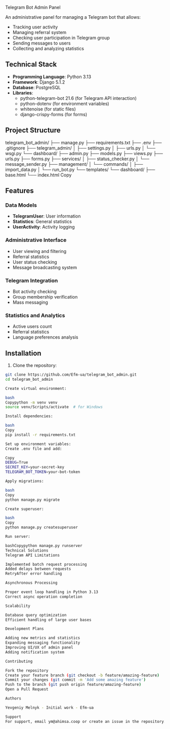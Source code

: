 Telegram Bot Admin Panel

An administrative panel for managing a Telegram bot that allows:
- Tracking user activity
- Managing referral system
- Checking user participation in Telegram group
- Sending messages to users
- Collecting and analyzing statistics

## Technical Stack

- **Programming Language**: Python 3.13
- **Framework**: Django 5.1.2
- **Database**: PostgreSQL
- **Libraries**:
  - python-telegram-bot 21.6 (for Telegram API interaction)
  - python-dotenv (for environment variables)
  - whitenoise (for static files)
  - django-crispy-forms (for forms)

## Project Structure
telegram_bot_admin/
├── manage.py
├── requirements.txt
├── .env
├── .gitignore
├── telegram_admin/
│   ├── settings.py
│   ├── urls.py
│   └── wsgi.py
└── dashboard/
├── admin.py
├── models.py
├── views.py
├── urls.py
├── forms.py
├── services/
│   ├── status_checker.py
│   └── message_sender.py
├── management/
│   └── commands/
│       ├── import_data.py
│       └── run_bot.py
└── templates/
└── dashboard/
├── base.html
└── index.html
Copy
## Features

### Data Models
- **TelegramUser**: User information
- **Statistics**: General statistics
- **UserActivity**: Activity logging

### Administrative Interface
- User viewing and filtering
- Referral statistics
- User status checking
- Message broadcasting system

### Telegram Integration
- Bot activity checking
- Group membership verification
- Mass messaging

### Statistics and Analytics
- Active users count
- Referral statistics
- Language preferences analysis

## Installation

1. Clone the repository:
```bash
git clone https://github.com/Efm-ua/telegram_bot_admin.git
cd telegram_bot_admin

Create virtual environment:

bash
Copypython -m venv venv
source venv/Scripts/activate  # for Windows

Install dependencies:

bash
Copy
pip install -r requirements.txt

Set up environment variables:
Create .env file and add:

Copy
DEBUG=True
SECRET_KEY=your-secret-key
TELEGRAM_BOT_TOKEN=your-bot-token

Apply migrations:

bash
Copy
python manage.py migrate

Create superuser:

bash
Copy
python manage.py createsuperuser

Run server:

bashCopypython manage.py runserver
Technical Solutions
Telegram API Limitations

Implemented batch request processing
Added delays between requests
RetryAfter error handling

Asynchronous Processing

Proper event loop handling in Python 3.13
Correct async operation completion

Scalability

Database query optimization
Efficient handling of large user bases

Development Plans

Adding new metrics and statistics
Expanding messaging functionality
Improving UI/UX of admin panel
Adding notification system

Contributing

Fork the repository
Create your feature branch (git checkout -b feature/amazing-feature)
Commit your changes (git commit -m 'Add some amazing feature')
Push to the branch (git push origin feature/amazing-feature)
Open a Pull Request

Authors

Yevgeniy Melnyk - Initial work - Efm-ua

Support
For support, email ym@ahimsa.coop or create an issue in the repository.
